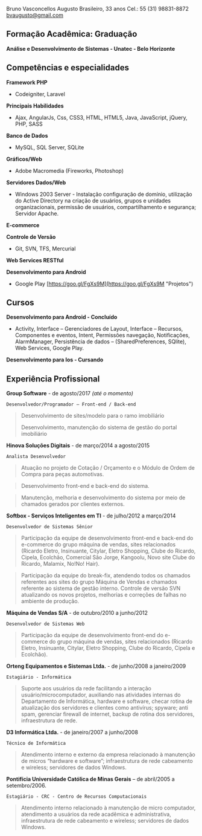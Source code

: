 Bruno Vasconcellos Augusto
Brasileiro, 33 anos
Cel.: 55 (31) 98831-8872
bvaugusto@gmail.com

## Formação Acadêmica: Graduação
**Análise e Desenvolvimento de Sistemas - Unatec - Belo Horizonte**

## Competências e especialidades

**Framework PHP**
* Codeigniter, Laravel

**Principais Habilidades**
* Ajax, AngularJs, Css, CSS3, HTML, HTML5, Java, JavaScript, jQuery, PHP, SASS

**Banco de Dados**
* MySQL, SQL Server, SQLite

**Gráficos/Web**
* Adobe Macromedia (Fireworks, Photoshop)

**Servidores Dados/Web**
* Windows 2003 Server - Instalação configuração de domínio, utilização do Active Directory na criação de usuários, 
grupos e unidades organizacionais, permissão de usuários, compartilhamento e segurança; Servidor Apache.

**E-commerce**

**Controle de Versão**
* Git, SVN, TFS, Mercurial

**Web Services RESTful**

**Desenvolvimento para Android**
* Google Play [https://goo.gl/FgXs9M](https://goo.gl/FgXs9M "Projetos") 

## Cursos

**Desenvolvimento para Android - Concluído**
* Activity, Interface – Gerenciadores de Layout, Interface –
Recursos, Componentes e eventos, Intent, Permissões navegação, Notificações, AlarmManager, 
Persistência de dados – (SharedPreferences, SQlite), Web Services, Google Play.

**Desenvolvimento para Ios - Cursando**

## Experiência Profissional

**Group Software** - de agosto/2017 *(até o momento)*

    Desenvolvedor/Programador – Front-end / Back-end
>Desenvolvimento de sites/modelo para o ramo imobiliário
>
>Desenvolvimento, manutenção do sistema de gestão do portal imobiliário

**Hinova Soluções Digitais** - de março/2014 a agosto/2015

    Analista Desenvolvedor
>Atuação no projeto de Cotação / Orçamento e o Módulo de Ordem de Compra para peças automotivas.

>Desenvolvimento front-end e back-end do sistema.

>Manutenção, melhoria e desenvolvimento do sistema por meio de chamados gerados por clientes externos.

**Softbox - Serviços Inteligentes em TI** - de julho/2012 a março/2014

    Desenvolvedor de Sistemas Sênior
>Participação da equipe de desenvolvimento front-end e back-end do e-commerce do grupo máquina de vendas, sites 
relacionados (Ricardo Eletro, Insinuante, Citylar, Eletro Shopping, Clube do Ricardo, Cipela, Ecolchão, 
Comercial São Jorge, Kangoolu, Novo site Clube do Ricardo, Malamix, No!No! Hair).

>Participação da equipe do break-fix, atendendo todos os chamados referentes aos sites do grupo Máquina de Vendas e 
chamados referente ao sistema de gestão interno. Controle de versão SVN atualizando os novos projetos, melhorias e 
correções de falhas no ambiente de produção.

**Máquina de Vendas S/A** - de outubro/2010 a junho/2012
    
    Desenvolvedor de Sistemas Web
>Participação da equipe de desenvolvimento front-end do e-commerce do grupo máquina de vendas, sites relacionados 
(Ricardo Eletro, Insinuante, Citylar, Eletro Shopping, Clube do Ricardo, Cipela e Ecolchão).

**Orteng Equipamentos e Sistemas Ltda.** - de junho/2008 a janeiro/2009

    Estagiário - Informática
>Suporte aos usuários da rede facilitando a interação usuário/microcomputador, auxiliando nas atividades internas do 
Departamento de Informática, hardware e software, checar rotina de atualização dos servidores e clientes como antivírus; 
spyware; anti spam, gerenciar firewall de internet, backup de rotina dos servidores, infraestrutura de rede.

**D3 Informática Ltda.** - de janeiro/2007 a junho/2008

    Técnico de Informática
>Atendimento interno e externo da empresa relacionado à manutenção de micros “hardware e software”; infraestrutura 
de rede cabeamento e wireless; servidores de dados Windows.

**Pontifícia Universidade Católica de Minas Gerais** – de abril/2005 a
setembro/2006.

    Estagiário - CRC - Centro de Recursos Computacionais
>Atendimento interno relacionado à manutenção de micro computador, atendimento a usuários da rede acadêmica 
e administrativa, infraestrutura de rede cabeamento e wireless; servidores de dados Windows.